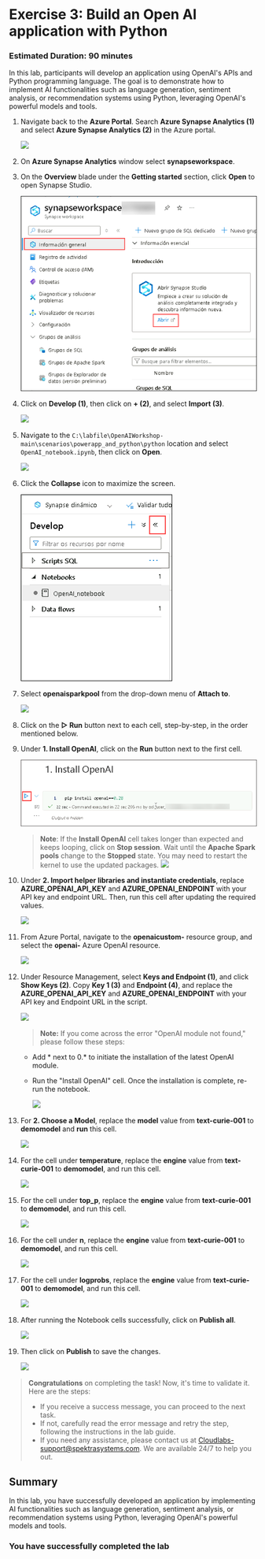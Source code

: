 # Exercise 3: Build an Open AI application with Python

### Estimated Duration: 90 minutes

In this lab, participants will develop an application using OpenAI's APIs and Python programming language. The goal is to demonstrate how to implement AI functionalities such as language generation, sentiment analysis, or recommendation systems using Python, leveraging OpenAI's powerful models and tools.

1. Navigate back to the **Azure Portal**. Search **Azure Synapse Analytics (1)** and select **Azure Synapse Analytics (2)** in the Azure portal.

     ![](images/azure-syn.png)

1. On **Azure Synapse Analytics** window select **synapseworkspace<inject key="DeploymentID" enableCopy="false"/>**.   

1. On the **Overview** blade under the **Getting started** section, click **Open** to open Synapse Studio.
     
     ![](../openai_batch_pipeline/images/image(9).png)
    
1. Click on **Develop (1)**, then click on **+ (2)**, and select **Import (3)**.

    ![](images/import-note.png)

1. Navigate to the `C:\labfile\OpenAIWorkshop-main\scenarios\powerapp_and_python\python` location and select `OpenAI_notebook.ipynb`, then click on **Open**.

     ![](images/notebook.png)

1. Click the **Collapse** icon to maximize the screen.

    ![](images/close-1.png)

1. Select **openaisparkpool** from the drop-down menu of **Attach to**.

    ![](images/openai-sparkpool(1).png)

1. Click on the **▷ Run** button next to each cell, step-by-step, in the order mentioned below.

1. Under **1. Install OpenAI**, click on the **Run** button next to the first cell. 

    ![](images/Ex4-RunOpenAI.png)

    > **Note**: If the **Install OpenAI** cell takes longer than expected and keeps looping, click on **Stop session**. Wait until the **Apache Spark pools** change to the **Stopped** state. You may need to restart the kernel to use the updated packages.
      ![](images/run-python1.png)

1. Under **2. Import helper libraries and instantiate credentials**, replace **AZURE_OPENAI_API_KEY** and **AZURE_OPENAI_ENDPOINT** with your API key and endpoint URL. Then, run this cell after updating the required values.

     ![](images/key-endpoint.png)
   
1. From Azure Portal, navigate to the **openaicustom-<inject key="DeploymentID" enableCopy="false"/>** resource group, and select the **openai-<inject key="DeploymentID" enableCopy="false"/>** Azure OpenAI resource.

    ![](images/openai-resource.png)

1. Under Resource Management, select **Keys and Endpoint (1)**, and click **Show Keys (2)**. Copy **Key 1 (3)** and **Endpoint (4)**, and replace the **AZURE_OPENAI_API_KEY** and **AZURE_OPENAI_ENDPOINT** with your API key and Endpoint URL in the script.

   ![](images/p22.png)
     
    > **Note:** If you come across the error "OpenAI module not found," please follow these steps:

     - Add * next to 0.* to initiate the installation of the latest OpenAI module.

     - Run the "Install OpenAI" cell. Once the installation is complete, re-run the notebook.

          ![](images/pip-install.png)

1. For **2. Choose a Model**, replace the **model** value from **text-curie-001** to **demomodel** and **run** this cell.

    ![](images/choosemodel.png)

1. For the cell under **temperature**, replace the **engine** value from **text-curie-001** to **demomodel**, and run this cell.

     ![](images/temp.png)

1. For the cell under **top_p**, replace the **engine** value from **text-curie-001** to **demomodel**, and run this cell.

     ![](images/top-p.png)

1. For the cell under **n**, replace the **engine** value from **text-curie-001** to **demomodel**, and run this cell.

     ![](images/n.png)

1. For the cell under **logprobs**, replace the **engine** value from **text-curie-001** to **demomodel**, and run this cell.

     ![](images/logprobs.png)

1. After running the Notebook cells successfully, click on **Publish all**.

     ![](images/publish.png)

1. Then click on **Publish** to save the changes. 

    ![](images/publish-1.png)

> **Congratulations** on completing the task! Now, it's time to validate it. Here are the steps:
> - If you receive a success message, you can proceed to the next task.
> - If not, carefully read the error message and retry the step, following the instructions in the lab guide. 
> - If you need any assistance, please contact us at Cloudlabs-support@spektrasystems.com. We are available 24/7 to help you out.

<validation step="f943c5b3-b07a-4779-bc2f-9e13ee01378a" />

## Summary

In this lab, you have successfully developed an application by implementing AI functionalities such as language generation, sentiment analysis, or recommendation systems using Python, leveraging OpenAI's powerful models and tools.

### You have successfully completed the lab
